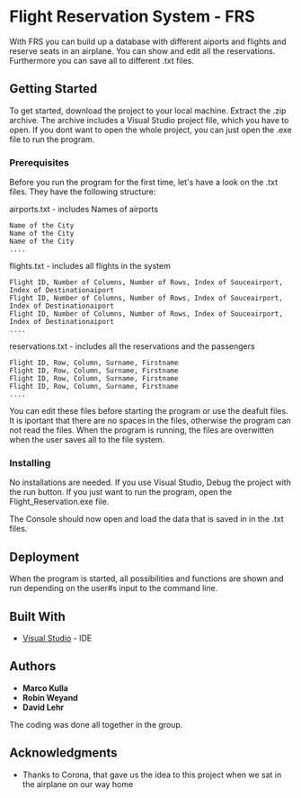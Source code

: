 # Flight Reservation System - FRS

With FRS you can build up a database with different aiports and flights and reserve seats in an airplane. You can show and edit all the reservations. Furthermore you can save all to different .txt files.

## Getting Started

To get started, download the project to your local machine. Extract the .zip archive. The archive includes a Visual Studio project file, which you have to open. If you dont want to open the whole project, you can just open the .exe file to run the program.

### Prerequisites

Before you run the program for the first time, let's have a look on the .txt files. They have the following structure:

airports.txt - includes Names of airports
```
Name of the City
Name of the City
Name of the City
....
```

flights.txt - includes all flights in the system
```
Flight ID, Number of Columns, Number of Rows, Index of Souceairport, Index of Destinationaiport
Flight ID, Number of Columns, Number of Rows, Index of Souceairport, Index of Destinationaiport
Flight ID, Number of Columns, Number of Rows, Index of Souceairport, Index of Destinationaiport
....
```

reservations.txt - includes all the reservations and the passengers
```
Flight ID, Row, Column, Surname, Firstname
Flight ID, Row, Column, Surname, Firstname
Flight ID, Row, Column, Surname, Firstname
Flight ID, Row, Column, Surname, Firstname
....
```

You can edit these files before starting the program or use the deafult files. It is iportant that there are no spaces in the files, otherwise the program can not read the files. When the program is running, the files are overwitten when the user saves all to the file system.

### Installing

No installations are needed.
If you use Visual Studio, Debug the project with the run button. 
If you just want to run the program, open the Flight_Reservation.exe file.

The Console should now open and load the data that is saved in in the .txt files. 

## Deployment

When the program is started, all possibilities and functions are shown and run depending on the user#s input to the command line.

## Built With

* [Visual Studio](https://visualstudio.microsoft.com/) - IDE


## Authors

* **Marco Kulla**  
* **Robin Weyand** 
* **David Lehr** 

The coding was done all together in the group.

## Acknowledgments

* Thanks to Corona, that gave us the idea to this project when we sat in the airplane on our way home


